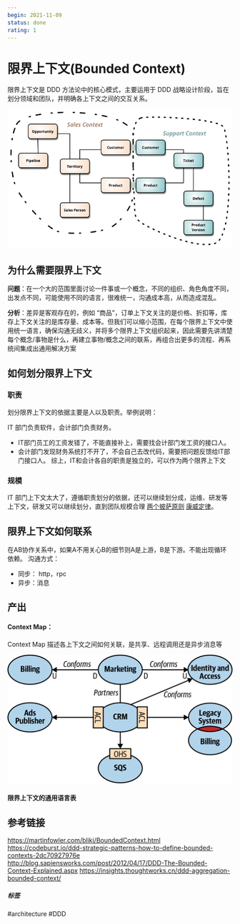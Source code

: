 ```yaml
---
begin: 2021-11-09
status: done
rating: 1
---
```


# 限界上下文(Bounded Context)

限界上下文是 DDD 方法论中的核心模式，主要运用于 DDD 战略设计阶段，旨在划分领域和团队，并明确各上下文之间的交互关系。

![](image/Pasted%20image%2020211109151403.png)

## 为什么需要限界上下文

**问题**：在一个大的范围里面讨论一件事或一个概念，不同的组织、角色角度不同，出发点不同，可能使用不同的语言，很难统一，沟通成本高，从而造成混乱。

**分析**：差异是客观存在的，例如 “商品”，订单上下文关注的是价格、折扣等，库存上下文关注的是库存量、成本等。但我们可以缩小范围，在每个限界上下文中使用统一语言，确保沟通无歧义，并将多个限界上下文组织起来，因此需要先讲清楚每个概念/事物是什么，再建立事物/概念之间的联系，再组合出更多的流程、再系统间集成出通用解决方案

## 如何划分限界上下文

### 职责
划分限界上下文的依据主要是人以及职责。举例说明：

IT 部门负责软件，会计部门负责财务。
- IT部门员工的工资发错了，不能直接补上，需要找会计部门发工资的接口人。
- 会计部门发现财务系统打不开了，不会自己去改代码，需要把问题反馈给IT部门接口人。
综上，IT和会计各自的职责是独立的，可以作为两个限界上下文

### 规模

IT 部门上下文太大了，遵循职责划分的依据，还可以继续划分成，运维、研发等上下文，研发又可以继续划分，直到团队规模合理 [两个披萨原则](../architecture/两个披萨原则.md) [康威定律](../architecture/康威定律.md)。


## 限界上下文如何联系

在AB协作关系中，如果A不用关心B的细节则A是上游，B是下游。不能出现循环依赖。
沟通方式：
- 同步： http，rpc
- 异步：消息


## 产出

#### Context Map：

Context Map 描述各上下文之间如何关联，是共享、远程调用还是异步消息等

![](image/Pasted%20image%2020211109162912.png)

#### 限界上下文的通用语言表

## 参考链接

https://martinfowler.com/bliki/BoundedContext.html
https://codeburst.io/ddd-strategic-patterns-how-to-define-bounded-contexts-2dc70927976e
http://blog.sapiensworks.com/post/2012/04/17/DDD-The-Bounded-Context-Explained.aspx
https://insights.thoughtworks.cn/ddd-aggregation-bounded-context/

##### 标签
#architecture #DDD